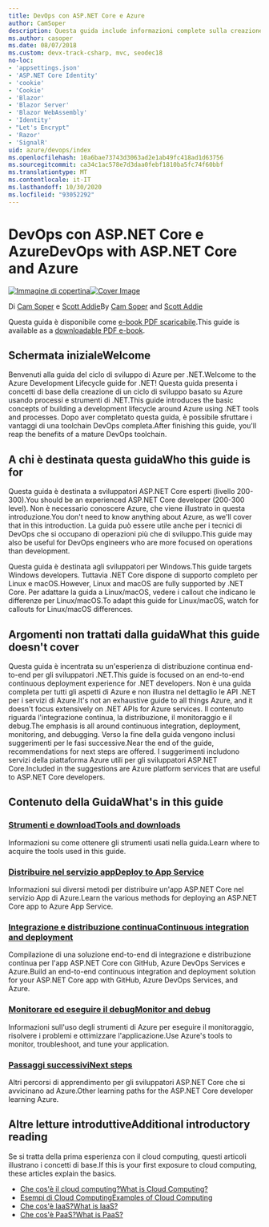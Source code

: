 ```yaml
---
title: DevOps con ASP.NET Core e Azure
author: CamSoper
description: Questa guida include informazioni complete sulla creazione di una pipeline DevOps per un'app ASP.NET Core ospitata in Azure.
ms.author: casoper
ms.date: 08/07/2018
ms.custom: devx-track-csharp, mvc, seodec18
no-loc:
- 'appsettings.json'
- 'ASP.NET Core Identity'
- 'cookie'
- 'Cookie'
- 'Blazor'
- 'Blazor Server'
- 'Blazor WebAssembly'
- 'Identity'
- "Let's Encrypt"
- 'Razor'
- 'SignalR'
uid: azure/devops/index
ms.openlocfilehash: 10a6bae73743d3063ad2e1ab49fc418ad1d63756
ms.sourcegitcommit: ca34c1ac578e7d3daa0febf1810ba5fc74f60bbf
ms.translationtype: MT
ms.contentlocale: it-IT
ms.lasthandoff: 10/30/2020
ms.locfileid: "93052292"
---
```

# <a name="devops-with-aspnet-core-and-azure"></a><span data-ttu-id="254cf-103">DevOps con ASP.NET Core e Azure</span><span class="sxs-lookup"><span data-stu-id="254cf-103">DevOps with ASP.NET Core and Azure</span></span>

<span data-ttu-id="254cf-104">[![Immagine di copertina](./media/cover-large.png)](https://aka.ms/devopsbook)</span><span class="sxs-lookup"><span data-stu-id="254cf-104">[![Cover Image](./media/cover-large.png)](https://aka.ms/devopsbook)</span></span>

<span data-ttu-id="254cf-105">Di [Cam Soper](https://twitter.com/camsoper) e [Scott Addie](https://twitter.com/scottaddie)</span><span class="sxs-lookup"><span data-stu-id="254cf-105">By [Cam Soper](https://twitter.com/camsoper) and [Scott Addie](https://twitter.com/scottaddie)</span></span>

<span data-ttu-id="254cf-106">Questa guida è disponibile come [e-book PDF scaricabile](https://aka.ms/devopsbook).</span><span class="sxs-lookup"><span data-stu-id="254cf-106">This guide is available as a [downloadable PDF e-book](https://aka.ms/devopsbook).</span></span>

## <a name="welcome"></a><span data-ttu-id="254cf-107">Schermata iniziale</span><span class="sxs-lookup"><span data-stu-id="254cf-107">Welcome</span></span> 

<span data-ttu-id="254cf-108">Benvenuti alla guida del ciclo di sviluppo di Azure per .NET.</span><span class="sxs-lookup"><span data-stu-id="254cf-108">Welcome to the Azure Development Lifecycle guide for .NET!</span></span> <span data-ttu-id="254cf-109">Questa guida presenta i concetti di base della creazione di un ciclo di sviluppo basato su Azure usando processi e strumenti di .NET.</span><span class="sxs-lookup"><span data-stu-id="254cf-109">This guide introduces the basic concepts of building a development lifecycle around Azure using .NET tools and processes.</span></span> <span data-ttu-id="254cf-110">Dopo aver completato questa guida, è possibile sfruttare i vantaggi di una toolchain DevOps completa.</span><span class="sxs-lookup"><span data-stu-id="254cf-110">After finishing this guide, you'll reap the benefits of a mature DevOps toolchain.</span></span>

## <a name="who-this-guide-is-for"></a><span data-ttu-id="254cf-111">A chi è destinata questa guida</span><span class="sxs-lookup"><span data-stu-id="254cf-111">Who this guide is for</span></span>

<span data-ttu-id="254cf-112">Questa guida è destinata a sviluppatori ASP.NET Core esperti (livello 200-300).</span><span class="sxs-lookup"><span data-stu-id="254cf-112">You should be an experienced ASP.NET Core developer (200-300 level).</span></span> <span data-ttu-id="254cf-113">Non è necessario conoscere Azure, che viene illustrato in questa introduzione.</span><span class="sxs-lookup"><span data-stu-id="254cf-113">You don't need to know anything about Azure, as we'll cover that in this introduction.</span></span> <span data-ttu-id="254cf-114">La guida può essere utile anche per i tecnici di DevOps che si occupano di operazioni più che di sviluppo.</span><span class="sxs-lookup"><span data-stu-id="254cf-114">This guide may also be useful for DevOps engineers who are more focused on operations than development.</span></span>

<span data-ttu-id="254cf-115">Questa guida è destinata agli sviluppatori per Windows.</span><span class="sxs-lookup"><span data-stu-id="254cf-115">This guide targets Windows developers.</span></span> <span data-ttu-id="254cf-116">Tuttavia .NET Core dispone di supporto completo per Linux e macOS.</span><span class="sxs-lookup"><span data-stu-id="254cf-116">However, Linux and macOS are fully supported by .NET Core.</span></span> <span data-ttu-id="254cf-117">Per adattare la guida a Linux/macOS, vedere i callout che indicano le differenze per Linux/macOS.</span><span class="sxs-lookup"><span data-stu-id="254cf-117">To adapt this guide for Linux/macOS, watch for callouts for Linux/macOS differences.</span></span>

## <a name="what-this-guide-doesnt-cover"></a><span data-ttu-id="254cf-118">Argomenti non trattati dalla guida</span><span class="sxs-lookup"><span data-stu-id="254cf-118">What this guide doesn't cover</span></span>

<span data-ttu-id="254cf-119">Questa guida è incentrata su un'esperienza di distribuzione continua end-to-end per gli sviluppatori .NET.</span><span class="sxs-lookup"><span data-stu-id="254cf-119">This guide is focused on an end-to-end continuous deployment experience for .NET developers.</span></span> <span data-ttu-id="254cf-120">Non è una guida completa per tutti gli aspetti di Azure e non illustra nel dettaglio le API .NET per i servizi di Azure.</span><span class="sxs-lookup"><span data-stu-id="254cf-120">It's not an exhaustive guide to all things Azure, and it doesn't focus extensively on .NET APIs for Azure services.</span></span> <span data-ttu-id="254cf-121">Il contenuto riguarda l'integrazione continua, la distribuzione, il monitoraggio e il debug.</span><span class="sxs-lookup"><span data-stu-id="254cf-121">The emphasis is all around continuous integration, deployment, monitoring, and debugging.</span></span> <span data-ttu-id="254cf-122">Verso la fine della guida vengono inclusi suggerimenti per le fasi successive.</span><span class="sxs-lookup"><span data-stu-id="254cf-122">Near the end of the guide, recommendations for next steps are offered.</span></span> <span data-ttu-id="254cf-123">I suggerimenti includono servizi della piattaforma Azure utili per gli sviluppatori ASP.NET Core.</span><span class="sxs-lookup"><span data-stu-id="254cf-123">Included in the suggestions are Azure platform services that are useful to ASP.NET Core developers.</span></span>

## <a name="whats-in-this-guide"></a><span data-ttu-id="254cf-124">Contenuto della Guida</span><span class="sxs-lookup"><span data-stu-id="254cf-124">What's in this guide</span></span>

### <a name="tools-and-downloads"></a>[<span data-ttu-id="254cf-125">Strumenti e download</span><span class="sxs-lookup"><span data-stu-id="254cf-125">Tools and downloads</span></span>](xref:azure/devops/tools-and-downloads)

<span data-ttu-id="254cf-126">Informazioni su come ottenere gli strumenti usati nella guida.</span><span class="sxs-lookup"><span data-stu-id="254cf-126">Learn where to acquire the tools used in this guide.</span></span>

### <a name="deploy-to-app-service"></a>[<span data-ttu-id="254cf-127">Distribuire nel servizio app</span><span class="sxs-lookup"><span data-stu-id="254cf-127">Deploy to App Service</span></span>](xref:azure/devops/deploy-to-app-service)

<span data-ttu-id="254cf-128">Informazioni sui diversi metodi per distribuire un'app ASP.NET Core nel servizio App di Azure.</span><span class="sxs-lookup"><span data-stu-id="254cf-128">Learn the various methods for deploying an ASP.NET Core app to Azure App Service.</span></span>

### <a name="continuous-integration-and-deployment"></a>[<span data-ttu-id="254cf-129">Integrazione e distribuzione continua</span><span class="sxs-lookup"><span data-stu-id="254cf-129">Continuous integration and deployment</span></span>](xref:azure/devops/cicd)

<span data-ttu-id="254cf-130">Compilazione di una soluzione end-to-end di integrazione e distribuzione continua per l'app ASP.NET Core con GitHub, Azure DevOps Services e Azure.</span><span class="sxs-lookup"><span data-stu-id="254cf-130">Build an end-to-end continuous integration and deployment solution for your ASP.NET Core app with GitHub, Azure DevOps Services, and Azure.</span></span>

### <a name="monitor-and-debug"></a>[<span data-ttu-id="254cf-131">Monitorare ed eseguire il debug</span><span class="sxs-lookup"><span data-stu-id="254cf-131">Monitor and debug</span></span>](xref:azure/devops/monitor)

<span data-ttu-id="254cf-132">Informazioni sull'uso degli strumenti di Azure per eseguire il monitoraggio, risolvere i problemi e ottimizzare l'applicazione.</span><span class="sxs-lookup"><span data-stu-id="254cf-132">Use Azure's tools to monitor, troubleshoot, and tune your application.</span></span>

### <a name="next-steps"></a>[<span data-ttu-id="254cf-133">Passaggi successivi</span><span class="sxs-lookup"><span data-stu-id="254cf-133">Next steps</span></span>](xref:azure/devops/next-steps)

<span data-ttu-id="254cf-134">Altri percorsi di apprendimento per gli sviluppatori ASP.NET Core che si avvicinano ad Azure.</span><span class="sxs-lookup"><span data-stu-id="254cf-134">Other learning paths for the ASP.NET Core developer learning Azure.</span></span>

## <a name="additional-introductory-reading"></a><span data-ttu-id="254cf-135">Altre letture introduttive</span><span class="sxs-lookup"><span data-stu-id="254cf-135">Additional introductory reading</span></span>

<span data-ttu-id="254cf-136">Se si tratta della prima esperienza con il cloud computing, questi articoli illustrano i concetti di base.</span><span class="sxs-lookup"><span data-stu-id="254cf-136">If this is your first exposure to cloud computing, these articles explain the basics.</span></span>

* [<span data-ttu-id="254cf-137">Che cos'è il cloud computing?</span><span class="sxs-lookup"><span data-stu-id="254cf-137">What is Cloud Computing?</span></span>](https://azure.microsoft.com/overview/what-is-cloud-computing/)
* [<span data-ttu-id="254cf-138">Esempi di Cloud Computing</span><span class="sxs-lookup"><span data-stu-id="254cf-138">Examples of Cloud Computing</span></span>](https://azure.microsoft.com/overview/examples-of-cloud-computing/)
* [<span data-ttu-id="254cf-139">Che cos'è IaaS?</span><span class="sxs-lookup"><span data-stu-id="254cf-139">What is IaaS?</span></span>](https://azure.microsoft.com/overview/what-is-iaas/)
* [<span data-ttu-id="254cf-140">Che cos'è PaaS?</span><span class="sxs-lookup"><span data-stu-id="254cf-140">What is PaaS?</span></span>](https://azure.microsoft.com/overview/what-is-paas/)
